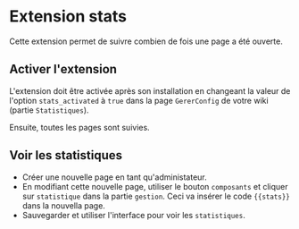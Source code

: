 # Extension stats

Cette extension permet de suivre combien de fois une page a été ouverte.

## Activer l'extension

L'extension doit être activée après son installation en changeant la valeur de l'option `stats_activated` à `true` dans la page `GererConfig` de votre wiki (partie `Statistiques`).

Ensuite, toutes les pages sont suivies.

## Voir les statistiques

 - Créer une nouvelle page en tant qu'administateur.
 - En modifiant cette nouvelle page, utiliser le bouton `composants` et cliquer sur `statistique` dans la partie `gestion`.
Ceci va insérer le code `{{stats}}` dans la nouvella page.
 - Sauvegarder et utiliser l'interface pour voir les `statistiques`.